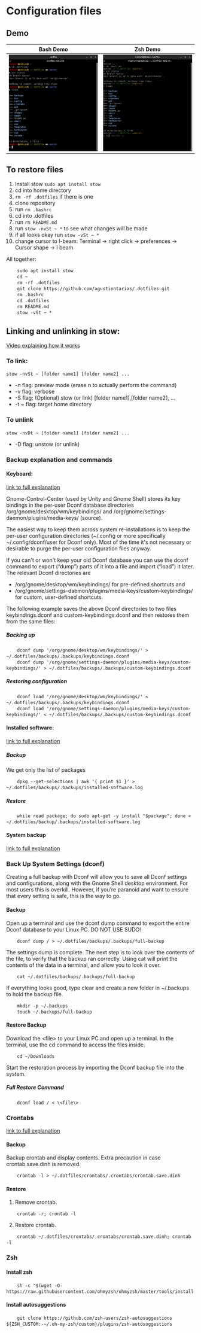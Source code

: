 # Configuration files

## Demo


Bash Demo                  |  Zsh Demo
:-------------------------:|:-------------------------:
![](images/bash-demo.png)   |  ![](images/ohmyzsh-demo.png)

## To restore files
1. Install stow `sudo apt install stow`
2. cd into home directory
3. `rm -rf .dotfiles` if there is one
4. clone repository
5. run `rm .bashrc`
6. cd into .dotfiles
7. run `rm README.md`
8. run `stow -nvSt ~ *` to see what changes will be made
9. if all looks okay run `stow -vSt ~ *`
10. change cursor to I-beam: Terminal -> right click -> preferences -> Cursor shape -> I beam

All together:
```
    sudo apt install stow
    cd ~
    rm -rf .dotfiles
    git clone https://github.com/agustinntarias/.dotfiles.git
    rm .bashrc
    cd .dotfiles
    rm README.md
    stow -vSt ~ *
```

## Linking and unlinking in stow:

[Video explaining how it works](https://www.youtube.com/watch?v=CFzEuBGPPPg)

### To link:

    stow -nvSt ~ [folder name1] [folder name2] ...

- -n flag: preview mode (erase n to actually perform the command)
- -v flag: verbose
- -S flag: (Optional) stow (or link) [folder name1],[folder name2], ...
- -t ~ flag: target home directory

### To unlink

    stow -nvDt ~ [folder name1] [folder name2] ...

- -D flag: unstow (or unlink)

### Backup explanation and commands

#### Keyboard:
[link to full explanation](https://askubuntu.com/questions/682513/how-to-backup-restore-system-custom-keyboard-shortcuts#844907)

Gnome-Control-Center (used by Unity and Gnome Shell) stores its key bindings in the per-user Dconf database directories /org/gnome/desktop/wm/keybindings/ and /org/gnome/settings-daemon/plugins/media-keys/ (source).

The easiest way to keep them across system re-installations is to keep the per-user configuration directories (~/.config or more specifically ~/.config/dconf/user for Dconf only). Most of the time it's not necessary or desirable to purge the per-user configuration files anyway.

If you can't or won't keep your old Dconf database you can use the dconf command to export (“dump”) parts of it into a file and import (“load”) it later. The relevant Dconf directories are

+ /org/gnome/desktop/wm/keybindings/ for pre-defined shortcuts and
+ /org/gnome/settings-daemon/plugins/media-keys/custom-keybindings/ for custom, user-defined shortcuts.

The following example saves the above Dconf directories to two files keybindings.dconf and custom-keybindings.dconf and then restores them from the same files:
  
##### Backing up

```
    dconf dump '/org/gnome/desktop/wm/keybindings/' > ~/.dotfiles/backups/.backups/keybindings.dconf
    dconf dump '/org/gnome/settings-daemon/plugins/media-keys/custom-keybindings/' > ~/.dotfiles/backups/.backups/custom-keybindings.dconf
```

##### Restoring configuration
```
    dconf load '/org/gnome/desktop/wm/keybindings/' < ~/.dotfiles/backups/.backups/keybindings.dconf
    dconf load '/org/gnome/settings-daemon/plugins/media-keys/custom-keybindings/' < ~/.dotfiles/backups/.backups/custom-keybindings.dconf
```

#### Installed software:
[link to full explanation](https://www.nixtutor.com/linux/keep-a-backup-of-installed-packages/)

##### Backup

We get only the list of packages
```
	dpkg --get-selections | awk '{ print $1 }' > ~/.dotfiles/backups/.backups/installed-software.log
```

##### Restore

```
	while read package; do sudo apt-get -y install "$package"; done < ~/.dotfiles/backup/.backups/installed-software.log
```

#### System backup
[link to full explanation](https://www.addictivetips.com/ubuntu-linux-tips/back-up-the-gnome-shell-desktop-settings-linux/)


### Back Up System Settings (dconf)

Creating a full backup with Dconf will allow you to save all Dconf settings and configurations, along with the Gnome Shell desktop environment. For most users this is overkill. However, if you’re paranoid and want to ensure that every setting is safe, this is the way to go.


#### Backup

Open up a terminal and use the dconf dump command to export the entire Dconf database to your Linux PC. DO NOT USE SUDO!

```
	dconf dump / > ~/.dotfiles/backups/.backups/full-backup
```

The settings dump is complete. The next step is to look over the contents of the file, to verify that the backup ran correctly. Using cat will print the contents of the data in a terminal, and allow you to look it over.

```
	cat ~/.dotfiles/backups/.backups/full-backup
```

If everything looks good, type clear and create a new folder in ~/.backups to hold the backup file. 

```
	mkdir -p ~/.backups
	touch ~/.backups/full-backup 
```

#### Restore Backup


Download the \<file\> to your Linux PC and open up a terminal. In the terminal, use the cd command to access the files inside.

```
	cd ~/Downloads
```

Start the restoration process by importing the Dconf backup file into the system.

##### Full Restore Command

```
	dconf load / < \<file\>
```

### Crontabs
[link to full explanation](https://blog.pythian.com/how-to-efficiently-backup-and-restore-crontab/)

#### Backup

Backup crontab and display contents. Extra precaution in case crontab.save.dinh is removed.
```
	crontab -l > ~/.dotfiles/crontabs/.crontabs/crontab.save.dinh
```

#### Restore

1. Remove crontab.

```
	crontab -r; crontab -l
```

2. Restore crontab.

```
	crontab ~/.dotfiles/crontabs/.crontabs/crontab.save.dinh; crontab -l
```

### Zsh
#### Install zsh

```
	sh -c "$(wget -O- https://raw.githubusercontent.com/ohmyzsh/ohmyzsh/master/tools/install.sh)"
```

#### Install autosuggestions

```
	git clone https://github.com/zsh-users/zsh-autosuggestions ${ZSH_CUSTOM:-~/.oh-my-zsh/custom}/plugins/zsh-autosuggestions
```
